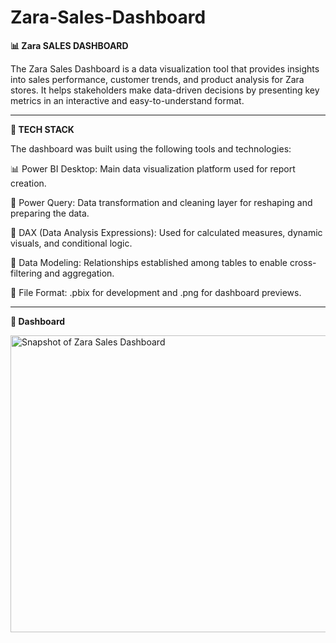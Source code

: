 # Zara-Sales-Dashboard

**📊 Zara SALES DASHBOARD**

The Zara Sales Dashboard is a data visualization tool that provides insights into sales performance, customer trends, and product analysis for Zara stores. It helps stakeholders make data-driven decisions by presenting key metrics in an interactive and easy-to-understand format.

--------------------------------------------------------------------------------------------------------------------------------------------------------------------


**🔑 TECH STACK**

The dashboard was built using the following tools and technologies:

📊 Power BI Desktop: Main data visualization platform used for report creation.

📁 Power Query: Data transformation and cleaning layer for reshaping and preparing the data.

🧠 DAX (Data Analysis Expressions): Used for calculated measures, dynamic visuals, and conditional logic.

📄 Data Modeling: Relationships established among tables to enable cross-filtering and aggregation.

📂 File Format: .pbix for development and .png for dashboard previews.

---------------------------------------------------------------------------------


**📸 Dashboard**


<img width="825" height="475" alt="Snapshot of Zara Sales Dashboard" src="https://github.com/user-attachments/assets/63ff537e-1f65-4a97-9515-412f244b3e08" />


